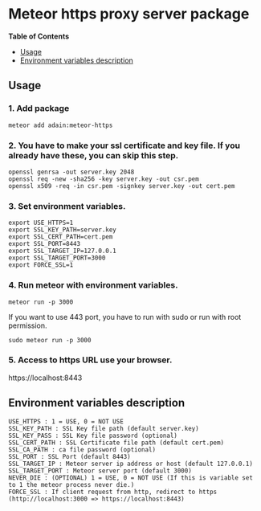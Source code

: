 # Meteor https proxy server package

**Table of Contents**

  - [Usage](#usage)
  - [Environment variables description](#environment-variables-description)

## Usage

### 1. Add package
~~~shell
meteor add adain:meteor-https
~~~

### 2. You have to make your ssl certificate and key file. If you already have these, you can skip this step.
~~~shell
openssl genrsa -out server.key 2048
openssl req -new -sha256 -key server.key -out csr.pem
openssl x509 -req -in csr.pem -signkey server.key -out cert.pem
~~~

### 3. Set environment variables.
~~~shell
export USE_HTTPS=1
export SSL_KEY_PATH=server.key
export SSL_CERT_PATH=cert.pem
export SSL_PORT=8443
export SSL_TARGET_IP=127.0.0.1
export SSL_TARGET_PORT=3000
export FORCE_SSL=1
~~~

### 4. Run meteor with environment variables.
~~~shell
meteor run -p 3000
~~~

If you want to use 443 port, you have to run with sudo or run with root permission.
~~~shell
sudo meteor run -p 3000
~~~

### 5. Access to https URL use your browser.
https://localhost:8443

## Environment variables description

    USE_HTTPS : 1 = USE, 0 = NOT USE
    SSL_KEY_PATH : SSL Key file path (default server.key)
    SSL_KEY_PASS : SSL Key file password (optional)
    SSL_CERT_PATH : SSL Certificate file path (default cert.pem)
    SSL_CA_PATH : ca file password (optional)
    SSL_PORT : SSL Port (default 8443)
    SSL_TARGET_IP : Meteor server ip address or host (default 127.0.0.1)
    SSL_TARGET_PORT : Meteor server port (default 3000)
    NEVER_DIE : (OPTIONAL) 1 = USE, 0 = NOT USE (If this is variable set to 1 the meteor process never die.)
    FORCE_SSL : If client request from http, redirect to https (http://localhost:3000 => https://localhost:8443)

